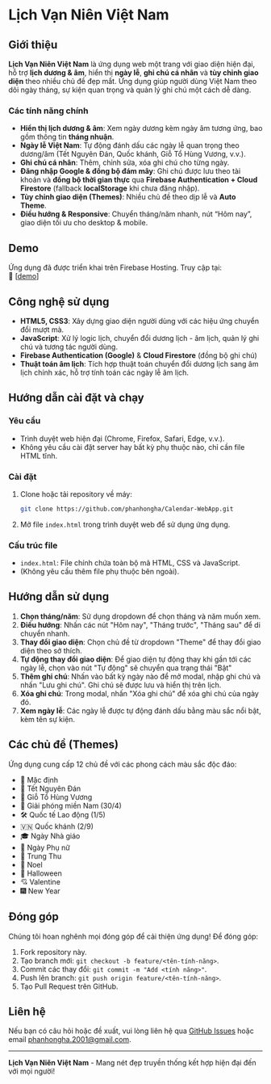 # Lịch Vạn Niên Việt Nam

## Giới thiệu

**Lịch Vạn Niên Việt Nam** là ứng dụng web một trang với giao diện hiện đại, hỗ trợ **lịch dương & âm**, hiển thị **ngày lễ**, **ghi chú cá nhân** và **tùy chỉnh giao diện** theo nhiều chủ đề đẹp mắt. Ứng dụng giúp người dùng Việt Nam theo dõi ngày tháng, sự kiện quan trọng và quản lý ghi chú một cách dễ dàng.

### Các tính năng chính

- **Hiển thị lịch dương & âm**: Xem ngày dương kèm ngày âm tương ứng, bao gồm thông tin **tháng nhuận**.
- **Ngày lễ Việt Nam**: Tự động đánh dấu các ngày lễ quan trọng theo dương/âm (Tết Nguyên Đán, Quốc khánh, Giỗ Tổ Hùng Vương, v.v.).
- **Ghi chú cá nhân**: Thêm, chỉnh sửa, xóa ghi chú cho từng ngày.
- **Đăng nhập Google & đồng bộ đám mây**: Ghi chú được lưu theo tài khoản và **đồng bộ thời gian thực** qua **Firebase Authentication + Cloud Firestore** (fallback **localStorage** khi chưa đăng nhập).
- **Tùy chỉnh giao diện (Themes)**: Nhiều chủ đề theo dịp lễ và **Auto Theme**.
- **Điều hướng & Responsive**: Chuyển tháng/năm nhanh, nút “Hôm nay”, giao diện tối ưu cho desktop & mobile.

## Demo

Ứng dụng đã được triển khai trên Firebase Hosting. Truy cập tại:  
🔗 [[demo](https://calendar-webapp-8e147.web.app/)]

## Công nghệ sử dụng

- **HTML5, CSS3**: Xây dựng giao diện người dùng với các hiệu ứng chuyển đổi mượt mà.
- **JavaScript**: Xử lý logic lịch, chuyển đổi dương lịch - âm lịch, quản lý ghi chú và tương tác người dùng.
- **Firebase Authentication (Google)** & **Cloud Firestore** (đồng bộ ghi chú)
- **Thuật toán âm lịch**: Tích hợp thuật toán chuyển đổi dương lịch sang âm lịch chính xác, hỗ trợ tính toán các ngày lễ âm lịch.

## Hướng dẫn cài đặt và chạy

### Yêu cầu
- Trình duyệt web hiện đại (Chrome, Firefox, Safari, Edge, v.v.).
- Không yêu cầu cài đặt server hay bất kỳ phụ thuộc nào, chỉ cần file HTML tĩnh.

### Cài đặt
1. Clone hoặc tải repository về máy:
   ```bash
   git clone https://github.com/phanhongha/Calendar-WebApp.git
   ```
2. Mở file `index.html` trong trình duyệt web để sử dụng ứng dụng.

### Cấu trúc file
- `index.html`: File chính chứa toàn bộ mã HTML, CSS và JavaScript.
- (Không yêu cầu thêm file phụ thuộc bên ngoài).

## Hướng dẫn sử dụng

1. **Chọn tháng/năm**: Sử dụng dropdown để chọn tháng và năm muốn xem.
2. **Điều hướng**: Nhấn các nút "Hôm nay", "Tháng trước", "Tháng sau" để di chuyển nhanh.
3. **Thay đổi giao diện**: Chọn chủ đề từ dropdown "Theme" để thay đổi giao diện theo sở thích.
4. **Tự động thay đổi giao diện**: Để giao diện tự động thay khi gần tới các ngày lễ, chọn vào nút "Tự động" sẽ chuyển qua trạng thái "Bật"
5. **Thêm ghi chú**: Nhấn vào bất kỳ ngày nào để mở modal, nhập ghi chú và nhấn "Lưu ghi chú". Ghi chú sẽ được lưu và hiển thị trên lịch.
6. **Xóa ghi chú**: Trong modal, nhấn "Xóa ghi chú" để xóa ghi chú của ngày đó.
7. **Xem ngày lễ**: Các ngày lễ được tự động đánh dấu bằng màu sắc nổi bật, kèm tên sự kiện.

## Các chủ đề (Themes)

Ứng dụng cung cấp 12 chủ đề với các phong cách màu sắc độc đáo:
- 🌈 Mặc định
- 🧧 Tết Nguyên Đán
- 👑 Giỗ Tổ Hùng Vương
- 🎉 Giải phóng miền Nam (30/4)
- 🛠️ Quốc tế Lao động (1/5)
- 🇻🇳 Quốc khánh (2/9)
- 🎓 Ngày Nhà giáo
- 🌸 Ngày Phụ nữ
- 🏮 Trung Thu
- 🎄 Noel
- 🎃 Halloween
- 💘 Valentine
- 🎆 New Year

## Đóng góp

Chúng tôi hoan nghênh mọi đóng góp để cải thiện ứng dụng! Để đóng góp:
1. Fork repository này.
2. Tạo branch mới: `git checkout -b feature/<tên-tính-năng>`.
3. Commit các thay đổi: `git commit -m "Add <tính năng>"`.
4. Push lên branch: `git push origin feature/<tên-tính-năng>`.
5. Tạo Pull Request trên GitHub.

## Liên hệ

Nếu bạn có câu hỏi hoặc đề xuất, vui lòng liên hệ qua [GitHub Issues](https://github.com/phanhongha/Calendar-WebApp/issues) hoặc email <phanhongha.2001@gmail.com>.

---

**Lịch Vạn Niên Việt Nam** - Mang nét đẹp truyền thống kết hợp hiện đại đến với mọi người!
